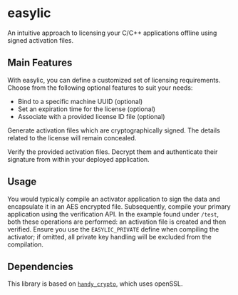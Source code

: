 # easylic
An intuitive approach to licensing your C/C++ applications offline using signed activation files.

## Main Features
With easylic, you can define a customized set of licensing requirements. Choose from the following optional features to suit your needs:
- Bind to a specific machine UUID (optional)
- Set an expiration time for the license (optional)
- Associate with a provided license ID file (optional)

Generate activation files which are cryptographically signed. The details related to the license will remain concealed.

Verify the provided activation files. Decrypt them and authenticate their signature from within your deployed application.

## Usage
You would typically compile an activator application to sign the data and encapsulate it in an AES encrypted file. Subsequently, compile your primary application using the verification API. In the example found under `/test`, both these operations are performed: an activation file is created and then verified. Ensure you use the `EASYLIC_PRIVATE` define when compiling the activator; if omitted, all private key handling will be excluded from the compilation.

## Dependencies
This library is based on [`handy_crypto`](https://github.com/cesarruano/handy_crypto), which uses openSSL.
